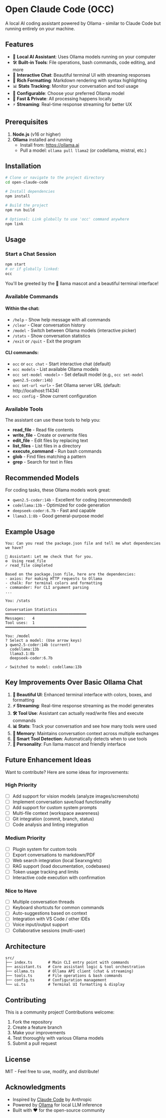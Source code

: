 # Open Claude Code (OCC)

A local AI coding assistant powered by Ollama - similar to Claude Code but running entirely on your machine.

## Features

- 🦙 **Local AI Assistant**: Uses Ollama models running on your computer
- 🛠️ **Built-in Tools**: File operations, bash commands, code editing, and more
- 💬 **Interactive Chat**: Beautiful terminal UI with streaming responses
- 🎨 **Rich Formatting**: Markdown rendering with syntax highlighting
- 📊 **Stats Tracking**: Monitor your conversation and tool usage
- 🔧 **Configurable**: Choose your preferred Ollama model
- 🚀 **Fast & Private**: All processing happens locally
- ⚡ **Streaming**: Real-time response streaming for better UX

## Prerequisites

1. **Node.js** (v16 or higher)
2. **Ollama** installed and running
   - Install from: https://ollama.ai
   - Pull a model: `ollama pull llama2` (or codellama, mistral, etc.)

## Installation

```bash
# Clone or navigate to the project directory
cd open-claude-code

# Install dependencies
npm install

# Build the project
npm run build

# Optional: Link globally to use 'occ' command anywhere
npm link
```

## Usage

### Start a Chat Session

```bash
npm start
# or if globally linked:
occ
```

You'll be greeted by the 🦙 llama mascot and a beautiful terminal interface!

### Available Commands

#### Within the chat:
- `/help` - Show help message with all commands
- `/clear` - Clear conversation history
- `/model` - Switch between Ollama models (interactive picker)
- `/stats` - Show conversation statistics
- `/exit` or `/quit` - Exit the program

#### CLI commands:
- `occ` or `occ chat` - Start interactive chat (default)
- `occ models` - List available Ollama models
- `occ set-model <model>` - Set default model (e.g., `occ set-model qwen2.5-coder:14b`)
- `occ set-url <url>` - Set Ollama server URL (default: http://localhost:11434)
- `occ config` - Show current configuration

### Available Tools

The assistant can use these tools to help you:

- **read_file** - Read file contents
- **write_file** - Create or overwrite files
- **edit_file** - Edit files by replacing text
- **list_files** - List files in a directory
- **execute_command** - Run bash commands
- **glob** - Find files matching a pattern
- **grep** - Search for text in files

## Recommended Models

For coding tasks, these Ollama models work great:
- `qwen2.5-coder:14b` - Excellent for coding (recommended)
- `codellama:13b` - Optimized for code generation
- `deepseek-coder:6.7b` - Fast and capable
- `llama3.1:8b` - Good general-purpose model

## Example Usage

```
You: Can you read the package.json file and tell me what dependencies we have?

🦙 Assistant: Let me check that for you.
⚙️  Using read_file
✓ read_file completed

Based on the package.json file, here are the dependencies:
- axios: For making HTTP requests to Ollama
- chalk: For terminal colors and formatting
- commander: For CLI argument parsing
...

You: /stats

Conversation Statistics
━━━━━━━━━━━━━━━━━━━━━━━━━━━━━━━━━━━━
Messages:   4
Tool uses:  1
━━━━━━━━━━━━━━━━━━━━━━━━━━━━━━━━━━━━

You: /model
? Select a model: (Use arrow keys)
❯ qwen2.5-coder:14b (current)
  codellama:13b
  llama3.1:8b
  deepseek-coder:6.7b

✓ Switched to model: codellama:13b
```

## Key Improvements Over Basic Ollama Chat

1. **🎨 Beautiful UI**: Enhanced terminal interface with colors, boxes, and formatting
2. **⚡ Streaming**: Real-time response streaming as the model generates
3. **🛠️ Tool Use**: Assistant can actually read/write files and execute commands
4. **📊 Stats**: Track your conversation and see how many tools were used
5. **💾 Memory**: Maintains conversation context across multiple exchanges
6. **🎯 Smart Tool Detection**: Automatically detects when to use tools
7. **🦙 Personality**: Fun llama mascot and friendly interface

## Future Enhancement Ideas

Want to contribute? Here are some ideas for improvements:

### High Priority
- [ ] Add support for vision models (analyze images/screenshots)
- [ ] Implement conversation save/load functionality
- [ ] Add support for custom system prompts
- [ ] Multi-file context (workspace awareness)
- [ ] Git integration (commit, branch, status)
- [ ] Code analysis and linting integration

### Medium Priority
- [ ] Plugin system for custom tools
- [ ] Export conversations to markdown/PDF
- [ ] Web search integration (local Searxng/etc)
- [ ] RAG support (load documentation, codebases)
- [ ] Token usage tracking and limits
- [ ] Interactive code execution with confirmation

### Nice to Have
- [ ] Multiple conversation threads
- [ ] Keyboard shortcuts for common commands
- [ ] Auto-suggestions based on context
- [ ] Integration with VS Code / other IDEs
- [ ] Voice input/output support
- [ ] Collaborative sessions (multi-user)

## Architecture

```
src/
├── index.ts       # Main CLI entry point with commands
├── assistant.ts   # Core assistant logic & tool orchestration
├── ollama.ts      # Ollama API client (chat & streaming)
├── tools.ts       # File operations & bash commands
├── config.ts      # Configuration management
└── ui.ts          # Terminal UI formatting & display
```

## Contributing

This is a community project! Contributions welcome:
1. Fork the repository
2. Create a feature branch
3. Make your improvements
4. Test thoroughly with various Ollama models
5. Submit a pull request

## License

MIT - Feel free to use, modify, and distribute!

## Acknowledgments

- Inspired by [Claude Code](https://claude.com/claude-code) by Anthropic
- Powered by [Ollama](https://ollama.ai) for local LLM inference
- Built with ❤️ for the open-source community